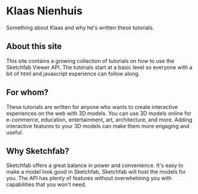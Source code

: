 # Klaas Nienhuis

Something about Klaas and why he's written these tutorials.

## About this site

This site contains a growing collection of tutorials on how to use the Sketchfab Viewer API. The tutorials start at a basic level so everyone with a bit of html and javascript experience can follow along.

## For whom?

These tutorials are written for anyone who wants to create interactive experiences on the web with 3D models. You can use 3D models online for e-commerce, education, entertainment, art, architecture, and more. Adding interactive features to your 3D models can make them more engaging and useful.

## Why Sketchfab?

Sketchfab offers a great balance in power and convenience. It's easy to make a model look good in Sketchfab, Sketchfab will host the models for you. The API has plenty of features without overwhelming you with capabilities that you won't need.
